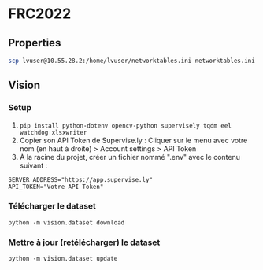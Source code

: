 # FRC2022

## Properties
```bash
scp lvuser@10.55.28.2:/home/lvuser/networktables.ini networktables.ini
```

## Vision

### Setup
1. `pip install python-dotenv opencv-python supervisely tqdm eel watchdog xlsxwriter`
2. Copier son API Token de Supervise.ly : Cliquer sur le menu avec votre nom (en haut à droite) > Account settings > API Token
3. À la racine du projet, créer un fichier nommé ".env" avec le contenu suivant :
```
SERVER_ADDRESS="https://app.supervise.ly"
API_TOKEN="Votre API Token"
```

### Télécharger le dataset
`python -m vision.dataset download`

### Mettre à jour (retélécharger) le dataset
`python -m vision.dataset update`
